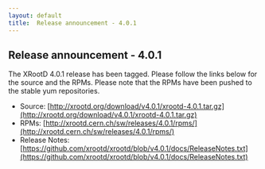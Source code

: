 ```yaml
---
layout: default
title:  Release announcement - 4.0.1
---
```


Release announcement - 4.0.1
-----------------------------

The XRootD 4.0.1 release has been tagged. Please follow the links
below for the source and the RPMs. Please note that the RPMs have been pushed
to the stable yum repositories.

 * Source: [http://xrootd.org/download/v4.0.1/xrootd-4.0.1.tar.gz](http://xrootd.org/download/v4.0.1/xrootd-4.0.1.tar.gz)
 * RPMs: [http://xrootd.cern.ch/sw/releases/4.0.1/rpms/](http://xrootd.cern.ch/sw/releases/4.0.1/rpms/)
 * Release Notes: [https://github.com/xrootd/xrootd/blob/v4.0.1/docs/ReleaseNotes.txt](https://github.com/xrootd/xrootd/blob/v4.0.1/docs/ReleaseNotes.txt)
